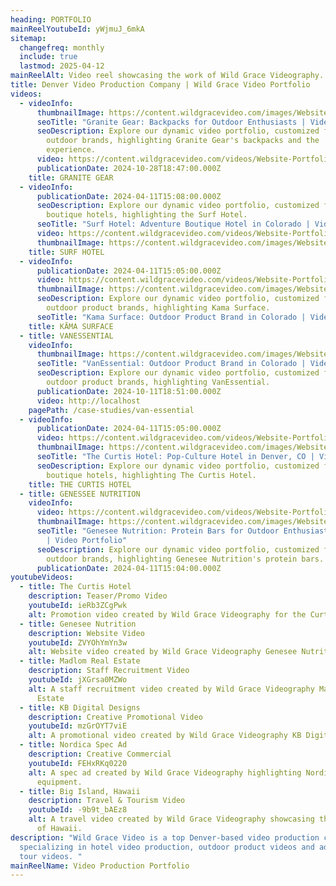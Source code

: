 ```yaml
---
heading: PORTFOLIO
mainReelYoutubeId: yWjmuJ_6mkA
sitemap:
  changefreq: monthly
  include: true
  lastmod: 2025-04-12
mainReelAlt: Video reel showcasing the work of Wild Grace Videography.
title: Denver Video Production Company | Wild Grace Video Portfolio
videos:
  - videoInfo:
      thumbnailImage: https://content.wildgracevideo.com/images/Website-Portfolio/GraniteGear/GGThumbnail.png
      seoTitle: "Granite Gear: Backpacks for Outdoor Enthusiasts | Video Portfolio"
      seoDescription: Explore our dynamic video portfolio, customized for Denver's
        outdoor brands, highlighting Granite Gear's backpacks and the
        experience.
      video: https://content.wildgracevideo.com/videos/Website-Portfolio/GraniteGear/GGSpecV2/GGSpecV2.mpd
      publicationDate: 2024-10-28T18:47:00.000Z
    title: GRANITE GEAR
  - videoInfo:
      publicationDate: 2024-04-11T15:08:00.000Z
      seoDescription: Explore our dynamic video portfolio, customized for Colorado's
        boutique hotels, highlighting the Surf Hotel.
      seoTitle: "Surf Hotel: Adventure Boutique Hotel in Colorado | Video Portfolio"
      video: https://content.wildgracevideo.com/videos/Website-Portfolio/SurfHotel/TheSurfHotelWebsiteVideoV2/TheSurfHotelWebsiteVideoV2.mpd
      thumbnailImage: https://content.wildgracevideo.com/images/Website-Portfolio/SurfHotel/surfthumbnail.webp
    title: SURF HOTEL
  - videoInfo:
      publicationDate: 2024-04-11T15:05:00.000Z
      video: https://content.wildgracevideo.com/videos/Website-Portfolio/KamaSurface/KamaSki_HorizontalV1/KamaSki_HorizontalV1.mpd
      thumbnailImage: https://content.wildgracevideo.com/images/Website-Portfolio/KamaSurface/Kamathumbnail.webp
      seoDescription: Explore our dynamic video portfolio, customized for Colorado's
        outdoor product brands, highlighting Kama Surface.
      seoTitle: "Kama Surface: Outdoor Product Brand in Colorado | Video Portfolio"
    title: KĀMA SURFACE
  - title: VANESSENTIAL
    videoInfo:
      thumbnailImage: https://content.wildgracevideo.com/images/Website-Portfolio/VanEssential/VanEssential_thumbnail.png
      seoTitle: "VanEssential: Outdoor Product Brand in Colorado | Video Portfolio"
      seoDescription: Explore our dynamic video portfolio, customized for Colorado's
        outdoor product brands, highlighting VanEssential.
      publicationDate: 2024-10-11T18:51:00.000Z
      video: http://localhost
    pagePath: /case-studies/van-essential
  - videoInfo:
      publicationDate: 2024-04-11T15:05:00.000Z
      video: https://content.wildgracevideo.com/videos/Website-Portfolio/CurtisHotel/TheCurtisSalesPitchV4/TheCurtisSalesPitchV4.mpd
      thumbnailImage: https://content.wildgracevideo.com/images/Website-Portfolio/CurtisHotel/curtisthumbnail.webp
      seoTitle: "The Curtis Hotel: Pop-Culture Hotel in Denver, CO | Video Portfolio"
      seoDescription: Explore our dynamic video portfolio, customized for Denver's
        boutique hotels, highlighting The Curtis Hotel.
    title: THE CURTIS HOTEL
  - title: GENESSEE NUTRITION
    videoInfo:
      video: https://content.wildgracevideo.com/videos/Website-Portfolio/GeneseeNutrition/GeneseeFlagshipWebsiteVideo/GeneseeFlagshipWebsiteVideo.mpd
      thumbnailImage: https://content.wildgracevideo.com/images/Website-Portfolio/GeneseeNutrition/Geneseethumbnail.webp
      seoTitle: "Genesee Nutrition: Protein Bars for Outdoor Enthusiasts in Denver, CO
        | Video Portfolio"
      seoDescription: Explore our dynamic video portfolio, customized for Denver's
        outdoor brands, highlighting Genesee Nutrition's protein bars.
      publicationDate: 2024-04-11T15:04:00.000Z
youtubeVideos:
  - title: The Curtis Hotel
    description: Teaser/Promo Video
    youtubeId: ieRb3ZCgPwk
    alt: Promotion video created by Wild Grace Videography for the Curtis Hotel.
  - title: Genesee Nutrition
    description: Website Video
    youtubeId: ZVYOhYmYn3w
    alt: Website video created by Wild Grace Videography Genesee Nutrition.
  - title: Madlom Real Estate
    description: Staff Recruitment Video
    youtubeId: jXGrsa0MZWo
    alt: A staff recruitment video created by Wild Grace Videography Madlom Real
      Estate
  - title: KB Digital Designs
    description: Creative Promotional Video
    youtubeId: mzGrOYT7viE
    alt: A promotional video created by Wild Grace Videography KB Digital Designs.
  - title: Nordica Spec Ad
    description: Creative Commercial
    youtubeId: FEHxRKq0220
    alt: A spec ad created by Wild Grace Videography highlighting Nordica ski
      equipment.
  - title: Big Island, Hawaii
    description: Travel & Tourism Video
    youtubeId: -9b9t_bAEz8
    alt: A travel video created by Wild Grace Videography showcasing the Big Island
      of Hawaii.
description: "Wild Grace Video is a top Denver-based video production company
  specializing in hotel video production, outdoor product videos and adventure
  tour videos. "
mainReelName: Video Production Portfolio
---
```

